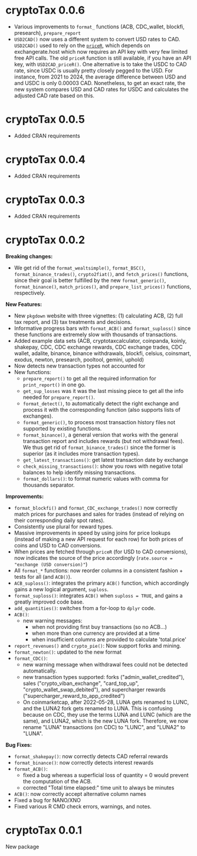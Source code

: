 # cryptoTax 0.0.6

- Various improvements to `format_` functions (ACB, CDC_wallet, blockfi, presearch), `prepare_report`
- `USD2CAD()` now uses a different system to convert USD rates to CAD. `USD2CAD()` used to rely on the [`priceR`](https://github.com/stevecondylios/priceR), which depends on exchangerate.host which now requires an API key with very few limited free API calls. The old `priceR` function is still available, if you have an API key, with `USD2CAD_priceR()`. One alternative is to take the USDC to CAD rate, since USDC is usually pretty closely pegged to the USD. For instance, from 2021 to 2024, the average difference between USD and and USDC is only 0.00003 CAD. Nonetheless, to get an exact rate, the new system compares USD and CAD rates for USDC and calculates the adjusted CAD rate based on this.

# cryptoTax 0.0.5

- Added CRAN requirements

# cryptoTax 0.0.4

- Added CRAN requirements

# cryptoTax 0.0.3

- Added CRAN requirements

# cryptoTax 0.0.2

**Breaking changes:**

- We get rid of the `format_wealtsimple()`, `format_BSC()`, `format_binance_trades()`, `crypto2fiat()`, and `fetch_prices()` functions, since their goal is better fulfilled by the new `format_generic()`, `format_binance()`, `match_prices()`, and `prepare_list_prices()` functions, respectively.

**New Features:**

- New `pkgdown` website with three vignettes: (1) calculating ACB, (2) full tax report, and (3) tax treatments and decisions.
- Informative progress bars with `format_ACB()` and `format_suploss()` since these functions are extremely slow with thousands of transactions.
- Added example data sets (ACB, cryptotaxcalculator, coinpanda, koinly, shakepay, CDC, CDC exchange rewards, CDC exchange trades, CDC wallet, adalite, binance, binance withdrawals, blockfi, celsius, coinsmart, exodus, newton, presearch, pooltool, gemini, uphold)
- Now detects new transaction types not accounted for
- New functions: 
    - `prepare_report()` to get all the required information for `print_report()` in one go.
    - `get_sup_losses` was it was the last missing piece to get all the info needed for `prepare_report()`.
    - `format_detect()`, to automatically detect the right exchange and process it with the corresponding function (also supports lists of exchanges).
    - `format_generic()`, to process most transaction history files not supported by existing functions.
    - `format_binance()`, a general version that works with the general transaction report and includes rewards (but not withdrawal fees). We thus get rid of `format_binance_trades()` since the former is superior (as it includes more transaction types).
    - `get_latest_transactions()`: get latest transaction date by exchange
    - `check_missing_transactions()`: show you rows with negative total balances to help identify missing transactions.
    - `format_dollars()`: to format numeric values with comma for thousands separator.

**Improvements:**

- `format_blockfi()` and `format_CDC_exchange_trades()` now correctly match prices for purchases and sales for trades (instead of relying on their corresponding daily spot rates).
- Consistently use plural for reward types.
- Massive improvements in speed by using joins for price lookups (instead of making a new API request for each row) for both prices of coins and USD to CAD conversions.
- When prices are fetched through `priceR` (for USD to CAD conversions), now indicates the source of the price accordingly (`rate.source = "exchange (USD conversion)"`)
- All `format_*` functions: now reorder columns in a consistent fashion + tests for all (and `ACB()`).
- `ACB_suploss()`: integrates the primary `ACB()` function, which accordingly gains a new logical argument, `suploss`.
- `format_suploss()`: integrates `ACB()` when `suploss = TRUE`, and gains a greatly improved code base.
- `add_quantities()`: switches from a for-loop to `dplyr` code.
- `ACB()`: 
    - new warning messages:
        - when not providing first buy transactions (so no ACB...)
        - when more than one currency are provided at a time
        - when insufficient columns are provided to calculate 'total.price'
- `report_revenues()` and `crypto_pie()`: Now support forks and mining.
- `format_newton()`: updated to the new format
- `format_CDC()`: 
    - new warning message when withdrawal fees could not be detected automatically.
    - new transaction types supported: forks ("admin_wallet_credited"), sales ("crypto_viban_exchange", "card_top_up", "crypto_wallet_swap_debited"), and supercharger rewards ("supercharger_reward_to_app_credited")
    - On coinmarketcap, after 2022-05-28, LUNA gets renamed to LUNC, and the LUNA2 fork gets renamed to LUNA. This is confusing because on CDC, they use the terms LUNA and LUNC (which are the same), and LUNA2, which is the new LUNA fork. Therefore, we now rename "LUNA" transactions (on CDC) to "LUNC", and "LUNA2" to "LUNA".

**Bug Fixes:**

- `format_shakepay()`: now correctly detects CAD referral rewards
- `format_binance()`: now correctly detects interest rewards
- `format_ACB()`: 
    - fixed a bug whereas a superficial loss of quantity = 0 would prevent the computation of the ACB.
    - corrected "Total time elapsed:" time unit to always be minutes
- `ACB()`: now correctly accept alternative column names
- Fixed a bug for NANO/XNO
- Fixed various R CMD check errors, warnings, and notes.

# cryptoTax 0.0.1

New package
